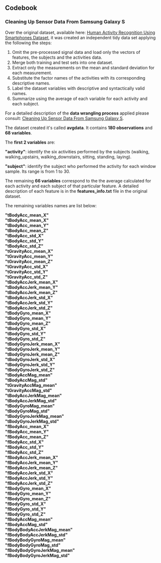 Codebook
--------

### Cleaning Up Sensor Data From Samsung Galaxy S

Over the original dataset, available here: [Human Activity Recognition
Using Smartphones
Dataset](https://archive.ics.uci.edu/ml/datasets/human+activity+recognition+using+smartphones),
it was created an independent tidy data set applying the following the
steps:

1.  Omit the pre-processed signal data and load only the vectors of
    features, the subjects and the activities data.
2.  Merge both training and test sets into one dataset.
3.  Extract only the measurements on the mean and standard deviation for
    each measurement.
4.  Substitute the factor names of the activities with its corresponding
    descriptive names.
5.  Label the dataset variables with descriptive and syntactically
    valid names.
6.  Summarize using the average of each variable for each activity and
    each subject.

For a detailed description of the **data wrangling process** applied
please consult: [Cleaning Up Sensor Data From Samsung Galaxy
S](https://github.com/toplusplus/getandclean/blob/master/Cleaning_Up_Sensor_Data_From_Samsung_Galaxy_S.md).

The dataset created it's called **avgdata**. It contains **180
observations** and **68 variables**.

The **first 2 variables** are:

**"activity"**: identify the six activities performed by the subjects
(walking, walking\_upstairs, walking\_downstairs, sitting, standing,
laying).

**"subject"**: identify the subject who performed the activity for each
window sample. Its range is from 1 to 30.

The remaining **66 variables** correspond to the the average calculated
for each activity and each subject of that particular feature. A
detailed description of each feature is in the **features\_info.txt**
file in the original dataset.

The remaining variables names are list below:

**"tBodyAcc\_mean\_X"**  
**"tBodyAcc\_mean\_X"**  
**"tBodyAcc\_mean\_Y"**  
**"tBodyAcc\_mean\_Z"**  
**"tBodyAcc\_std\_X"**  
**"tBodyAcc\_std\_Y"**  
**"tBodyAcc\_std\_Z"**  
**"tGravityAcc\_mean\_X"**  
**"tGravityAcc\_mean\_Y"**  
**"tGravityAcc\_mean\_Z"**  
**"tGravityAcc\_std\_X"**  
**"tGravityAcc\_std\_Y"**  
**"tGravityAcc\_std\_Z"**  
**"tBodyAccJerk\_mean\_X"**  
**"tBodyAccJerk\_mean\_Y"**  
**"tBodyAccJerk\_mean\_Z"**  
**"tBodyAccJerk\_std\_X"**  
**"tBodyAccJerk\_std\_Y"**  
**"tBodyAccJerk\_std\_Z"**  
**"tBodyGyro\_mean\_X"**  
**"tBodyGyro\_mean\_Y"**  
**"tBodyGyro\_mean\_Z"**  
**"tBodyGyro\_std\_X"**  
**"tBodyGyro\_std\_Y"**  
**"tBodyGyro\_std\_Z"**  
**"tBodyGyroJerk\_mean\_X"**  
**"tBodyGyroJerk\_mean\_Y"**  
**"tBodyGyroJerk\_mean\_Z"**  
**"tBodyGyroJerk\_std\_X"**  
**"tBodyGyroJerk\_std\_Y"**  
**"tBodyGyroJerk\_std\_Z"**  
**"tBodyAccMag\_mean"**  
**"tBodyAccMag\_std"**  
**"tGravityAccMag\_mean"**  
**"tGravityAccMag\_std"**  
**"tBodyAccJerkMag\_mean"**  
**"tBodyAccJerkMag\_std"**  
**"tBodyGyroMag\_mean"**  
**"tBodyGyroMag\_std"**  
**"tBodyGyroJerkMag\_mean"**  
**"tBodyGyroJerkMag\_std"**  
**"fBodyAcc\_mean\_X"**  
**"fBodyAcc\_mean\_Y"**  
**"fBodyAcc\_mean\_Z"**  
**"fBodyAcc\_std\_X"**  
**"fBodyAcc\_std\_Y"**  
**"fBodyAcc\_std\_Z"**  
**"fBodyAccJerk\_mean\_X"**  
**"fBodyAccJerk\_mean\_Y"**  
**"fBodyAccJerk\_mean\_Z"**  
**"fBodyAccJerk\_std\_X"**  
**"fBodyAccJerk\_std\_Y"**  
**"fBodyAccJerk\_std\_Z"**  
**"fBodyGyro\_mean\_X"**  
**"fBodyGyro\_mean\_Y"**  
**"fBodyGyro\_mean\_Z"**  
**"fBodyGyro\_std\_X"**  
**"fBodyGyro\_std\_Y"**  
**"fBodyGyro\_std\_Z"**  
**"fBodyAccMag\_mean"**  
**"fBodyAccMag\_std"**  
**"fBodyBodyAccJerkMag\_mean"**  
**"fBodyBodyAccJerkMag\_std"**  
**"fBodyBodyGyroMag\_mean"**  
**"fBodyBodyGyroMag\_std"**  
**"fBodyBodyGyroJerkMag\_mean"**  
**"fBodyBodyGyroJerkMag\_std"**
